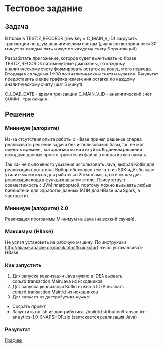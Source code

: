 # Тестовое задание

## Задача
В hbase в TEST:Z_RECORDS (row key = C_MAIN_V_ID) загрузить транзакции по двум аналитическим счетам
(диапазон историчности 30 минут: за каждые пять минут по каждому счету 5 транзакций).

Разработать приложение, которое будет вычитывать из hbase TEST:Z_RECORDS пятиминутные диапазоны,
по каждому аналитическому счету формировать остаток на конец этого периода.
Входящее сальдо на 14:00 по аналитическим счетам нулевое.
Результат предоставить в виде графика изменения остатка по каждому аналитическому счету (шаг 5 минут).

C_LOAD_DATE - время транзакции
C_MAIN_V_ID - аналитический счет
SUMM - транзакция

## Решение 

### Минимум (алгоритм)
Из-за отсутствия опыта работы с HBase принял решение сперва реализовать решение задачи
без использования базы, т.к. не мог оценить временя, которое могло на это уйти.
В данном решении исходные данные просто грузятся из файлв в оперативную память.

Так как не было явного указания использовать Java, выбрал Kotlin для реализации прототипа. 
Выбор обоснован тем, что из SDK идёт больше утилитных методов для работы со Stream'ами,
да и в целом для реализации кода в функциональном стиле. Присутствует совместимость с 
JVM платформой, поэтому можно вызывать любые библиотеки для обработки данных (АПИ для HBase или Spark, в частности).

### Минимум (алгоритм) 2.0
Реализация программы Минимум на Java (на всякий случай).

### Максимум (HBase) 
Не успел установить на рабочую машину.
По инструкции http://hbase.apache.org/book.html#quickstart начал устанавливать HBase. 

### Как запустить
1. Для запуска реализации Java нужно в IDEA вызвать  com.rd.transaction.MainJava из исходников
2. Для запуска реализации Kotlin нужно в IDEA вызвать com.rd.transaction.Main.kt из исходников
3. Для запуска из дистрибутива нужно: 
- Собрать проект
- Запустить run.sh из дистрибутива ./build/distribution/transaction-analytics-1.0-SNAPSHOT.zip (запускается реализация Java)

### Результат 
[Графики](./doc/Result.png?raw=true "Graphics")
